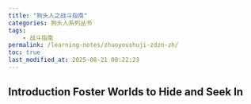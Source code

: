 ```yaml
---
title: "狗头人之战斗指南"
categories: 狗头人系列丛书
tags:
    - 战斗指南
permalink: /learning-notes/zhuoyoushuji-zdzn-zh/
toc: true
last_modified_at: 2025-08-21 00:22:23
---
```


## Introduction Foster Worlds to Hide and Seek In






